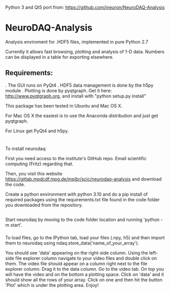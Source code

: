 Python 3 and Qt5 port from: https://github.com/ineuron/NeuroDAQ-Analysis


NeuroDAQ-Analysis
=================

Analysis enviroment for .HDF5 files, implemented in pure Python 2.7

Currently it allows fast browsing, plotting and analysis of 1-D data.
Numbers can be displayed in a table for exporting elsewhere.


Requirements:
-------------
. The GUI runs on PyQt4
. HDF5 data management is done by the h5py module
. Plotting is done by pyqtgraph. Get it here: http://www.pyqtgraph.org, and install with "python setup.py install"

This package has been tested in Ubuntu and Mac OS X.

For Mac OS X the easiest is to use the Anaconda distribution and just get pyqtgraph.

For Linux get PyQt4 and h5py.
#
To install neurodaq:

First you need access to the institute's GitHub repo. Email scientific computing (Fritz) regarding that.

Then, you visit this website https://gitlab.mpdcdf.mpg.de/mpibr/scic/neurodaq-analysis and download the code.

Create a python environment with python 3.10 and do a pip install of required packages using the requirements.txt file found in the code folder you downloaded from the repository.

##
Start neurodaq by moving to the code folder location and running 'python -m start'.

###
To load files, go to the IPython tab, load your files (.npy, h5) and then import them to neurodaq using ndaq.store_data('name_of_your_array'). 

You should see 'data' appearing on the right-side column. Using the left-side file explorer column navigate to your video files and double click on them. The video file should appear on a column right next to the file explorer column. Drag it to the data column.
Go to the video tab. On top you will have the video and on the bottom a plotting space. Click on 'data' and it should show all the rows of your array. Click on one and then hit the button 'Plot' which is under the plotting area.
Enjoy!
